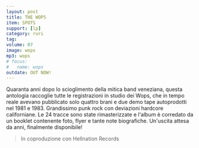 ```yaml
---
layout: post
title: THE WOPS
item: SPOTS
support: [lp]
category: ruri
tag:
volume: 07
image: wops
mp3: wops
# focus:
#   name: wops
outdate: OUT NOW!
---
```


Quaranta anni dopo lo scioglimento della mitica band veneziana, questa antologia raccoglie tutte le registrazioni in studio dei Wops, che in tempo reale avevano pubblicato solo quattro brani e due demo tape autoprodotti nel 1981 e 1983. Grandissimo punk rock con deviazioni hardcore californiane. Le 24 tracce sono state rimasterizzate e l'album è corredato da un booklet contenente foto, flyer e tante note biografiche. Un'uscita attesa da anni, finalmente disponibile!

> In coproduzione con Hellnation Records
